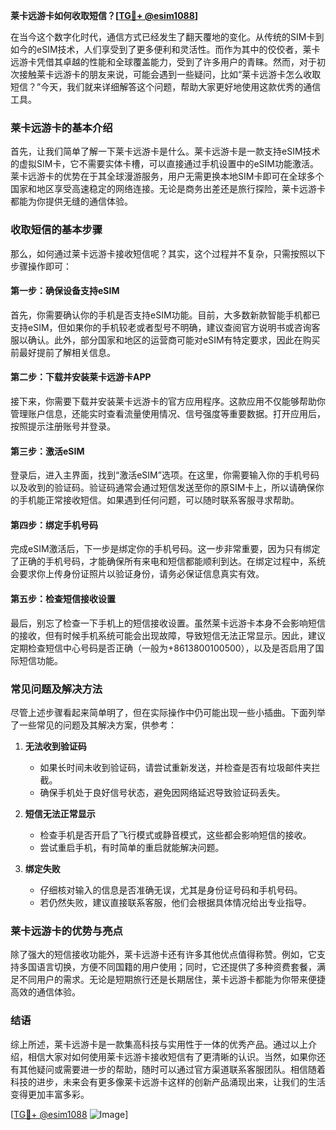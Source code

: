 **莱卡远游卡如何收取短信？[[TG💪+ @esim1088](https://t.me/s/esim1088)]**

在当今这个数字化时代，通信方式已经发生了翻天覆地的变化。从传统的SIM卡到如今的eSIM技术，人们享受到了更多便利和灵活性。而作为其中的佼佼者，莱卡远游卡凭借其卓越的性能和全球覆盖能力，受到了许多用户的青睐。然而，对于初次接触莱卡远游卡的朋友来说，可能会遇到一些疑问，比如“莱卡远游卡怎么收取短信？”今天，我们就来详细解答这个问题，帮助大家更好地使用这款优秀的通信工具。

### 莱卡远游卡的基本介绍

首先，让我们简单了解一下莱卡远游卡是什么。莱卡远游卡是一款支持eSIM技术的虚拟SIM卡，它不需要实体卡槽，可以直接通过手机设置中的eSIM功能激活。莱卡远游卡的优势在于其全球漫游服务，用户无需更换本地SIM卡即可在全球多个国家和地区享受高速稳定的网络连接。无论是商务出差还是旅行探险，莱卡远游卡都能为你提供无缝的通信体验。

### 收取短信的基本步骤

那么，如何通过莱卡远游卡接收短信呢？其实，这个过程并不复杂，只需按照以下步骤操作即可：

#### 第一步：确保设备支持eSIM
首先，你需要确认你的手机是否支持eSIM功能。目前，大多数新款智能手机都已支持eSIM，但如果你的手机较老或者型号不明确，建议查阅官方说明书或咨询客服以确认。此外，部分国家和地区的运营商可能对eSIM有特定要求，因此在购买前最好提前了解相关信息。

#### 第二步：下载并安装莱卡远游卡APP
接下来，你需要下载并安装莱卡远游卡的官方应用程序。这款应用不仅能够帮助你管理账户信息，还能实时查看流量使用情况、信号强度等重要数据。打开应用后，按照提示注册账号并登录。

#### 第三步：激活eSIM
登录后，进入主界面，找到“激活eSIM”选项。在这里，你需要输入你的手机号码以及收到的验证码。验证码通常会通过短信发送至你的原SIM卡上，所以请确保你的手机能正常接收短信。如果遇到任何问题，可以随时联系客服寻求帮助。

#### 第四步：绑定手机号码
完成eSIM激活后，下一步是绑定你的手机号码。这一步非常重要，因为只有绑定了正确的手机号码，才能确保所有来电和短信都能顺利到达。在绑定过程中，系统会要求你上传身份证照片以验证身份，请务必保证信息真实有效。

#### 第五步：检查短信接收设置
最后，别忘了检查一下手机上的短信接收设置。虽然莱卡远游卡本身不会影响短信的接收，但有时候手机系统可能会出现故障，导致短信无法正常显示。因此，建议定期检查短信中心号码是否正确（一般为+8613800100500），以及是否启用了国际短信功能。

### 常见问题及解决方法

尽管上述步骤看起来简单明了，但在实际操作中仍可能出现一些小插曲。下面列举了一些常见的问题及其解决方案，供参考：

1. **无法收到验证码**
   - 如果长时间未收到验证码，请尝试重新发送，并检查是否有垃圾邮件夹拦截。
   - 确保手机处于良好信号状态，避免因网络延迟导致验证码丢失。

2. **短信无法正常显示**
   - 检查手机是否开启了飞行模式或静音模式，这些都会影响短信的接收。
   - 尝试重启手机，有时简单的重启就能解决问题。

3. **绑定失败**
   - 仔细核对输入的信息是否准确无误，尤其是身份证号码和手机号码。
   - 若仍然失败，建议直接联系客服，他们会根据具体情况给出专业指导。

### 莱卡远游卡的优势与亮点

除了强大的短信接收功能外，莱卡远游卡还有许多其他优点值得称赞。例如，它支持多国语言切换，方便不同国籍的用户使用；同时，它还提供了多种资费套餐，满足不同用户的需求。无论是短期旅行还是长期居住，莱卡远游卡都能为你带来便捷高效的通信体验。

### 结语

综上所述，莱卡远游卡是一款集高科技与实用性于一体的优秀产品。通过以上介绍，相信大家对如何使用莱卡远游卡接收短信有了更清晰的认识。当然，如果你还有其他疑问或需要进一步的帮助，随时可以通过官方渠道联系客服团队。相信随着科技的进步，未来会有更多像莱卡远游卡这样的创新产品涌现出来，让我们的生活变得更加丰富多彩。

[[TG💪+ @esim1088](https://t.me/s/esim1088) ![Image](https://i.postimg.cc/4NQfJmqS/Snipaste-2025-05-13-00-14-12.png)]